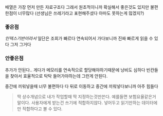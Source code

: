 배열은 가장 먼저 만든 자료구조다
그래서 원초적이니까 확실해서 좋은것도 있지만 불편한점이 너무많다
(선생님은 쓰레기라고 표현해주셨다 아마도 못하는게 많겠지?)

### 좋은점 
*인덱스기반이라서* 일단은 조회가 빠르다
연속되어서 가다보니까 진짜 빠르게 읽을 수 있다
그저 그거다



### 안좋은점
추가가 안된다..
게다가 메모리를 연속적으로 할당해야하기때문에 낭비도 심하다
빈칸들을 찾아서 효율적으로 탁탁 들어가야하는데 그런게 안된다.

중간에 끼워넣을때 너무 불편하다
다 뒤로 이동하고 중간에 끼워넣다보니까 아주 힘들다



>딱 상수개념으로 내가 작업할때 딱 지정하는것만쓴다.
>예를들면 보험요율같은거 말이다.
>사용자에게 받는건 쓰기에 적합하지않다.
>넣어두고 읽기만하는 데이터에만 적합하다고 볼 수 있다.